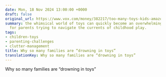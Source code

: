 ```yaml
---
date: Mon, 18 Nov 2024 13:00:00 +0000
draft: false
original_url: https://www.vox.com/money/382217/too-many-toys-kids-amazon-consumerism
summary: the whimsical world of toys can quickly become an overwhelming sea, even
  for parents trying to navigate the currents of childhood play.
tags:
- children-toys
- parenting-challenges
- clutter-management
title: Why so many families are “drowning in toys”
translationKey: Why so many families are “drowning in toys”
---
```


Why so many families are “drowning in toys”